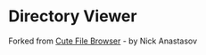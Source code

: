# Directory Viewer

Forked from [Cute File Browser](https://tutorialzine.com/2014/09/cute-file-browser-jquery-ajax-php) - by Nick Anastasov
